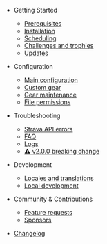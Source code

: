 - Getting Started
  - [Prerequisites](getting-started/prerequisites.md "Statistics for Strava | Prerequisites")
  - [Installation](getting-started/installation.md "Statistics for Strava | Installation")
  - [Scheduling](getting-started/scheduling.md "Statistics for Strava | Scheduling")
  - [Challenges and trophies](getting-started/challenges-and-trophies.md "Statistics for Strava | Challenges and trophies")
  - [Updates](getting-started/updates.md "Statistics for Strava | Updates")

- Configuration

  - [Main configuration](configuration/main-configuration.md "Statistics for Strava | Main configuration")
  - [Custom gear](configuration/custom-gear.md "Statistics for Strava | Custom gear")
  - [Gear maintenance](configuration/gear-maintenance.md "Statistics for Strava | Gear maintenance")
  - [File permissions](configuration/file-permissions.md "Statistics for Strava | File permissions")
  
- Troubleshooting

  - [Strava API errors](troubleshooting/strava-api-errors.md "Statistics for Strava | Strava API errors")
  - [FAQ](troubleshooting/faq.md "Statistics for Strava | FAQ")
  - [Logs](troubleshooting/logs.md "Statistics for Strava | Logs")
  - [:warning: v2.0.0 breaking change](troubleshooting/v2-breaking-change.md "Statistics for Strava | v2.0.0 Breaking change")

- Development

  - [Locales and translations](development/locales-and-translations.md "Statistics for Strava | Locales and translations")
  - [Local development](development/local-development.md "Statistics for Strava | Local development")

- Community & Contributions

  - [Feature requests](community/feature-requests.md "Statistics for Strava | Feature requests")
  - [Sponsors](community/sponsors.md "Statistics for Strava | Sponsors")
  
- [Changelog](changelog.md "Statistics for Strava | Changelog")